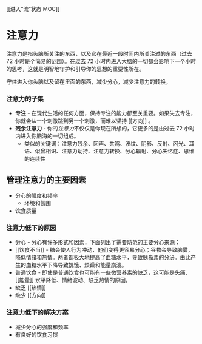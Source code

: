 [[进入“流”状态  MOC]]
# 注意力
注意力是指头脑所关注的东西，以及它在最近一段时间内所关注过的东西（过去 72 小时是个简易的范围）。在过去 72 小时内进入大脑的一切都会影响下一个小时的思考，这就是明智地守护和引导你的思想的重要性所在。

守住进入你头脑以及留在里面的东西，减少分心，减少注意力的转换。

### 注意力的子集

- **专注** - 在现代生活的任何方面，保持专注的能力都至关重要。如果失去专注，你就会从一个刺激跳到另一个刺激，而难以坚持 [[方向]] 。
- **残余注意力** - 你的*注意力*不仅仅是你现在所想的，它更多的是由过去 72 小时内进入你脑海的一切组成。
    - 类似的关键词：注意力残余、回声、共鸣、波纹、阴影、反射、闪光、耳语、似曾相识、注意力劫持、注意力转换、分心辐射、分心失忆症、思维的连续性

## 管理注意力的主要因素

- 分心的强度和频率
    - 环境和氛围
- 饮食质量

### 注意力低下的原因

- 分心 - 分心有许多形式和因素，下面列出了需要防范的主要分心来源：
- [[饮食不当]] - 糖会使人行为冲动，他们变得更容易分心；谷物会导致脑雾，降低情绪和热情。两者都极大地提高了血糖水平，导致胰岛素的分泌。由此产生的血糖水平下降导致饥饿、烦躁和能量崩溃。
- 普通饮食 - 即使是普通饮食也可能有一些微营养素的缺乏，这可能是头痛、[[能量]] 水平降低、情绪波动、缺乏热情的原因。
- 缺乏 [[热情]]
- 缺少 [[方向]]

### 注意力低下的解决方案

- 减少分心的强度和频率
- 有良好的饮食习惯